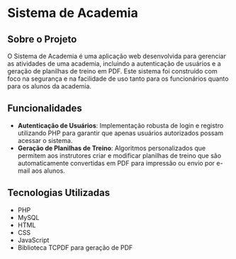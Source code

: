 # Sistema de Academia

## Sobre o Projeto
O Sistema de Academia é uma aplicação web desenvolvida para gerenciar as atividades de uma academia, incluindo a autenticação de usuários e a geração de planilhas de treino em PDF. Este sistema foi construído com foco na segurança e na facilidade de uso tanto para os funcionários quanto para os alunos da academia.

## Funcionalidades
- **Autenticação de Usuários**: Implementação robusta de login e registro utilizando PHP para garantir que apenas usuários autorizados possam acessar o sistema.
- **Geração de Planilhas de Treino**: Algoritmos personalizados que permitem aos instrutores criar e modificar planilhas de treino que são automaticamente convertidas em PDF para impressão ou envio por e-mail aos alunos.

## Tecnologias Utilizadas
- PHP
- MySQL
- HTML
- CSS
- JavaScript
- Biblioteca TCPDF para geração de PDF

